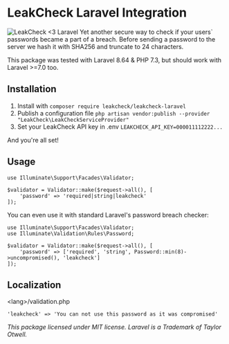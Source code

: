 # LeakCheck Laravel Integration
![LeakCheck <3 Laravel](https://i.imgur.com/cUyDWGX.png)
Yet another secure way to check if your users` passwords became a part of a breach.
Before sending a password to the server we hash it with SHA256 and truncate to 24 characters. 

This package was tested with Laravel 8.64 & PHP 7.3, but should work with Laravel >=7.0 too.

## Installation

 1. Install with `composer require leakcheck/leakcheck-laravel`
 2. Publish a configuration file `php artisan vendor:publish --provider "LeakCheck\LeakCheckServiceProvider"`
 3. Set your LeakCheck API key in .env `LEAKCHECK_API_KEY=000011112222...`

And you're all set!
    
## Usage

    use Illuminate\Support\Facades\Validator;
    
    $validator = Validator::make($request->all(), [
		'password' => 'required|string|leakcheck'
    ]);

You can even use it with standard Laravel's password breach checker:

	use Illuminate\Support\Facades\Validator;
	use Illuminate\Validation\Rules\Password;
	
    $validator = Validator::make($request->all(), [
		'password' => ['required', 'string', Password::min(8)->uncompromised(), 'leakcheck']
    ]);

## Localization

\<lang>/validation.php

    'leakcheck' => 'You can not use this password as it was compromised'

*This package licensed under MIT license. Laravel is a Trademark of Taylor Otwell.* 
